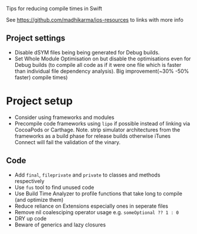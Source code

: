 Tips for reducing compile times in Swift

See https://github.com/madhikarma/ios-resources to links with more info

## Project settings
- Disable dSYM files being being generated for Debug builds.
- Set Whole Module Optimisation on but disable the optimisations even for Debug builds (to compile all code as if it were one file which is faster than individual file dependency analysis). Big improvement(~30% -50% faster) compile times)

# Project setup
- Consider using frameworks and modules
- Precompile code frameworks using `lipo` if possible instead of linking via CocoaPods or Carthage. Note. strip simulator architectures from the frameworks as a build phase for release builds otherwise iTunes Connect will fail the validation of the vinary.

## Code
- Add `final`, `fileprivate` and `private` to classes and methods respectively
- Use `fus` tool to find unused code
- Use Build Time Analyzer to profile functions that take long to compile (and optimize them)
- Reduce reliance on Extensions especially ones in seperate files
- Remove nil coalesciping operator usage e.g. `someOptional ?? 1 : 0`
- DRY up code
- Beware of generics and lazy closures


